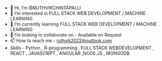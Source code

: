 - 👋 Hi, I’m @RUTHVIKCHINTAPALLI
- 👀 I’m interested in FULL STACK WEB DEVELOPMENT / MACHINE LEARNING
- 🌱 I’m currently learning FULL STACK WEB DEVELOPMENT / MACHINE LEARNING
- 💞️ I’m looking to collaborate on - Available on Request
- 📫 How to reach me - ruthvik2022@outlook.com
- Skills - Python , R-programming , FULL STACK WEBDEVELOPMENT , REACT , JAVASCRIPT , ANGULAR ,NODE.JS , MONGODB

<!---
RUTHVIKCHINTAPALLI/RUTHVIKCHINTAPALLI is a ✨ special ✨ repository because its `README.md` (this file) appears on your GitHub profile.
You can click the Preview link to take a look at your changes.
--->
